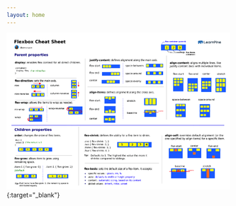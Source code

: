 ```yaml
---
layout: home
---
```


[![Flexbox Cheat Sheet](/assets/img/flexbox-cheat-sheet.png)](/assets/img/flexbox-cheat-sheet.png){:target="_blank"}